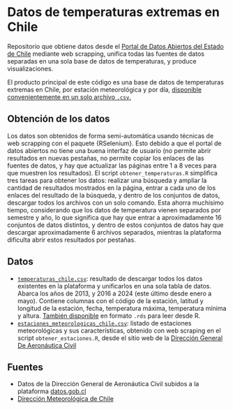 # Datos de temperaturas extremas en Chile

Repositorio que obtiene datos desde el [Portal de Datos Abiertos del Estado de Chile](https://datos.gob.cl/dataset/?q=temperatura) mediante web scrapping, unifica todas las fuentes de datos separadas en una sola base de datos de temperaturas, y produce visualizaciones.

El producto principal de este código es una base de datos de temperaturas extremas en Chile, por estación meteorológica y por día, [disponible convenientemente en un solo archivo `.csv`.](datos/procesados/temperaturas_chile.csv)

## Obtención de los datos

Los datos son obtenidos de forma semi-automática usando técnicas de web scrapping con el paquete {RSelenium}. Esto debido a que el portal de datos abiertos no tiene una buena interfaz de usuario (no permite abrir resultados en nuevas pestañas, no permite copiar los enlaces de las fuentes de datos, y hay que actualizar las páginas entre 1 a 8 veces para que muestren los resultados). El script `obtener_temperaturas.R` simplifica tres tareas para obtener los datos: realizar una búsqueda y ampliar la cantidad de resultados mostrados en la página, entrar a cada uno de los enlaces del resultado de la búsqueda, y dentro de los conjuntos de datos, descargar todos los archivos con un solo comando. Esta ahorra muchísimo tiempo, considerando que los datos de temperatura vienen separados por semestre y año, lo que significa que hay que entrar a aproximadamente 16 conjuntos de datos distintos, y dentro de estos conjuntos de datos hay que descargar aproximadamente 6 archivos separados, mientras la plataforma dificulta abrir estos resultados por pestañas.

## Datos
- [`temperaturas_chile.csv`](datos/procesados/temperaturas_chile.csv): resultado de descargar todos los datos existentes en la plataforma y unificarlos en una sola tabla de datos. Abarca los años de 2013, y 2016 a 2024 (este último desde enero a mayo). Contiene columnas con el código de la estación, latitud y longitud de la estación, fecha, temperatura máxima, temperatura mínima y altura. [También disponible](datos/procesados/temperaturas_chile.rds) en formato `.rds` para leer desde R.
- [`estaciones_meteorologicas_chile.csv`](datos/estaciones_meteorologicas_chile.csv): listado de estaciones meteorológicas y sus características, obtenido con web scraping en el script `obtener_estaciones.R`, desde el sitio web de la [Dirección General De Aeronáutica Civil](https://climatologia.meteochile.gob.cl/application/informacion/buscadorEstaciones)

## Fuentes
- Datos de la Dirección General de Aeronáutica Civil subidos a la plataforma [datos.gob.cl](https://datos.gob.cl/dataset/?q=temperatura)
- [Dirección Meteorológica de Chile](https://climatologia.meteochile.gob.cl)
